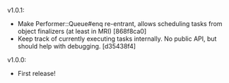 v1.0.1:
- Make Performer::Queue#enq re-entrant, allows scheduling tasks from
  object finalizers (at least in MRI) [868f8ca0]
- Keep track of currently executing tasks internally. No public API,
  but should help with debugging. [d35438f4]

v1.0.0:
- First release!
